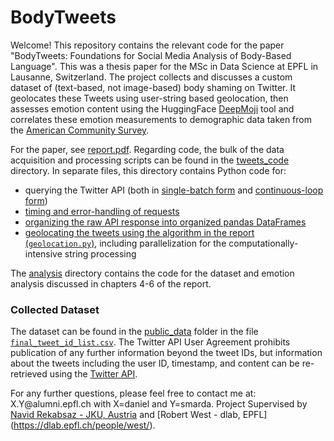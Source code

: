 # BodyTweets

Welcome! This repository contains the relevant code for the paper "BodyTweets: Foundations for Social Media Analysis of Body-Based Language". This was a thesis paper for the MSc in Data Science at EPFL in Lausanne, Switzerland. The project collects and discusses a custom dataset of (text-based, not image-based) body shaming on Twitter. It geolocates these Tweets using user-string based geolocation, then assesses emotion content using the HuggingFace [DeepMoji](https://github.com/bfelbo/DeepMoji) tool and correlates these emotion measurements to demographic data taken from the [American Community Survey](https://www.census.gov/programs-surveys/acs). 

For the paper, see [report.pdf](report.pdf). Regarding code, the bulk of the data acquisition and processing scripts can be found in the [tweets_code](tweets_code) directory. In separate files, this directory contains Python code for:

- querying the Twitter API (both in [single-batch form](tweets_code/get_tweets.py) and [continuous-loop form](tweets_code/get_tweets_loop.py))
- [timing and error-handling of requests](tweets_code/request_management.py)
- [organizing the raw API response into organized pandas DataFrames](tweets_code/read_tweets.py)
- [geolocating the tweets using the algorithm in the report (`geolocation.py`)](tweets_code/geolocation.py), including parallelization for the computationally- intensive string processing

The [analysis](analysis) directory contains the code for the dataset and emotion analysis discussed in chapters 4-6 of the report. 

### Collected Dataset

The dataset can be found in the [public_data](public_data) folder in the file [`final_tweet_id_list.csv`](public_data/final_tweet_id_list.csv). The Twitter API User Agreement prohibits publication of any further information beyond the tweet IDs, but information about the tweets including the user ID, timestamp, and content can be re-retrieved using the [Twitter API](https://developer.twitter.com/en/docs/twitter-api/tweets/lookup/quick-start).

For any further questions, please feel free to contact me at: X.Y<span>@</span>alumni.epfl.ch with X=daniel and Y=smarda. Project Supervised by [Navid Rekabsaz - JKU, Austria](https://www.jku.at/en/institute-of-computational-perception/about-us/people/navid-rekab-saz/) and [Robert West - dlab, EPFL] (https://dlab.epfl.ch/people/west/).
